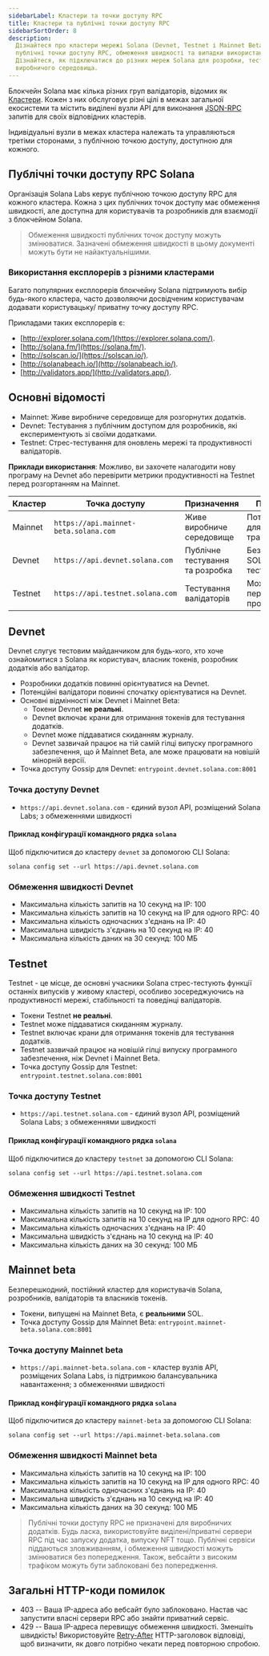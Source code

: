 ```yaml
---
sidebarLabel: Кластери та точки доступу RPC
title: Кластери та публічні точки доступу RPC
sidebarSortOrder: 8
description:
  Дізнайтеся про кластери мережі Solana (Devnet, Testnet і Mainnet Beta), їхні
  публічні точки доступу RPC, обмеження швидкості та випадки використання.
  Дізнайтеся, як підключатися до різних мереж Solana для розробки, тестування та
  виробничого середовища.
---
```


Блокчейн Solana має кілька різних груп валідаторів, відомих як
[Кластери](/docs/uk/core/clusters.md). Кожен з них обслуговує різні цілі в межах
загальної екосистеми та містить виділені вузли API для виконання
[JSON-RPC](/docs/uk/rpc/index.mdx) запитів для своїх відповідних кластерів.

Індивідуальні вузли в межах кластера належать та управляються третіми сторонами,
з публічною точкою доступу, доступною для кожного.

## Публічні точки доступу RPC Solana

Організація Solana Labs керує публічною точкою доступу RPC для кожного кластера.
Кожна з цих публічних точок доступу має обмеження швидкості, але доступна для
користувачів та розробників для взаємодії з блокчейном Solana.

> Обмеження швидкості публічних точок доступу можуть змінюватися. Зазначені
> обмеження швидкості в цьому документі можуть бути не найактуальнішими.

### Використання експлорерів з різними кластерами

Багато популярних експлорерів блокчейну Solana підтримують вибір будь-якого
кластера, часто дозволяючи досвідченим користувачам додавати користувацьку/
приватну точку доступу RPC.

Прикладами таких експлорерів є:

- [http://explorer.solana.com/](https://explorer.solana.com/).
- [http://solana.fm/](https://solana.fm/).
- [http://solscan.io/](https://solscan.io/).
- [http://solanabeach.io/](http://solanabeach.io/).
- [http://validators.app/](http://validators.app/).

## Основні відомості

- Mainnet: Живе виробниче середовище для розгорнутих додатків.
- Devnet: Тестування з публічним доступом для розробників, які експериментують
  зі своїми додатками.
- Testnet: Стрес-тестування для оновлень мережі та продуктивності валідаторів.

**Приклади використання**: Можливо, ви захочете налагодити нову програму на
Devnet або перевірити метрики продуктивності на Testnet перед розгортанням на
Mainnet.

| **Кластер** | **Точка доступу**                     | **Призначення**                 | **Примітки**                    |
| ----------- | ------------------------------------- | ------------------------------- | ------------------------------- |
| Mainnet     | `https://api.mainnet-beta.solana.com` | Живе виробниче середовище       | Потребує SOL для транзакцій     |
| Devnet      | `https://api.devnet.solana.com`       | Публічне тестування та розробка | Безкоштовний SOL для тестування |
| Testnet     | `https://api.testnet.solana.com`      | Тестування валідаторів          | Може мати періодичні простої    |

## Devnet

Devnet слугує тестовим майданчиком для будь-кого, хто хоче ознайомитися з Solana
як користувач, власник токенів, розробник додатків або валідатор.

- Розробники додатків повинні орієнтуватися на Devnet.
- Потенційні валідатори повинні спочатку орієнтуватися на Devnet.
- Основні відмінності між Devnet і Mainnet Beta:
  - Токени Devnet **не реальні**.
  - Devnet включає крани для отримання токенів для тестування додатків.
  - Devnet може піддаватися скиданням журналу.
  - Devnet зазвичай працює на тій самій гілці випуску програмного забезпечення,
    що й Mainnet Beta, але може працювати на новішій мінорній версії.
- Точка доступу Gossip для Devnet: `entrypoint.devnet.solana.com:8001`

### Точка доступу Devnet

- `https://api.devnet.solana.com` - єдиний вузол API, розміщений Solana Labs; з
  обмеженнями швидкості

#### Приклад конфігурації командного рядка `solana`

Щоб підключитися до кластеру `devnet` за допомогою CLI Solana:

```shell
solana config set --url https://api.devnet.solana.com
```

### Обмеження швидкості Devnet

- Максимальна кількість запитів на 10 секунд на IP: 100
- Максимальна кількість запитів на 10 секунд на IP для одного RPC: 40
- Максимальна кількість одночасних з'єднань на IP: 40
- Максимальна швидкість з'єднань на 10 секунд на IP: 40
- Максимальна кількість даних на 30 секунд: 100 МБ

## Testnet

Testnet - це місце, де основні учасники Solana стрес-тестують функції останніх
випусків у живому кластері, особливо зосереджуючись на продуктивності мережі,
стабільності та поведінці валідаторів.

- Токени Testnet **не реальні**.
- Testnet може піддаватися скиданням журналу.
- Testnet включає крани для отримання токенів для тестування додатків.
- Testnet зазвичай працює на новішій гілці випуску програмного забезпечення, ніж
  Devnet і Mainnet Beta.
- Точка доступу Gossip для Testnet: `entrypoint.testnet.solana.com:8001`

### Точка доступу Testnet

- `https://api.testnet.solana.com` - єдиний вузол API, розміщений Solana Labs; з
  обмеженнями швидкості

#### Приклад конфігурації командного рядка `solana`

Щоб підключитися до кластеру `testnet` за допомогою CLI Solana:

```shell
solana config set --url https://api.testnet.solana.com
```

### Обмеження швидкості Testnet

- Максимальна кількість запитів на 10 секунд на IP: 100
- Максимальна кількість запитів на 10 секунд на IP для одного RPC: 40
- Максимальна кількість одночасних з'єднань на IP: 40
- Максимальна швидкість з'єднань на 10 секунд на IP: 40
- Максимальна кількість даних на 30 секунд: 100 МБ

## Mainnet beta

Безперешкодний, постійний кластер для користувачів Solana, розробників,
валідаторів та власників токенів.

- Токени, випущені на Mainnet Beta, є **реальними** SOL.
- Точка доступу Gossip для Mainnet Beta:
  `entrypoint.mainnet-beta.solana.com:8001`

### Точка доступу Mainnet beta

- `https://api.mainnet-beta.solana.com` - кластер вузлів API, розміщених Solana
  Labs, із підтримкою балансувальника навантаження; з обмеженнями швидкості

#### Приклад конфігурації командного рядка `solana`

Щоб підключитися до кластеру `mainnet-beta` за допомогою CLI Solana:

```shell
solana config set --url https://api.mainnet-beta.solana.com
```

### Обмеження швидкості Mainnet beta

- Максимальна кількість запитів на 10 секунд на IP: 100
- Максимальна кількість запитів на 10 секунд на IP для одного RPC: 40
- Максимальна кількість одночасних з'єднань на IP: 40
- Максимальна швидкість з'єднань на 10 секунд на IP: 40
- Максимальна кількість даних на 30 секунд: 100 МБ

> Публічні точки доступу RPC не призначені для виробничих додатків. Будь ласка,
> використовуйте виділені/приватні сервери RPC під час запуску додатка, випуску
> NFT тощо. Публічні сервіси піддаються зловживанням, і обмеження швидкості
> можуть змінюватися без попередження. Також, вебсайти з високим трафіком можуть
> бути заблоковані без попередження.

## Загальні HTTP-коди помилок

- 403 -- Ваша IP-адреса або вебсайт було заблоковано. Настав час запустити
  власні сервери RPC або знайти приватний сервіс.
- 429 -- Ваша IP-адреса перевищує обмеження швидкості. Зменшіть швидкість!
  Використовуйте
  [Retry-After](https://developer.mozilla.org/en-US/docs/Web/HTTP/Headers/Retry-After)
  HTTP-заголовок відповіді, щоб визначити, як довго потрібно чекати перед
  повторною спробою.

